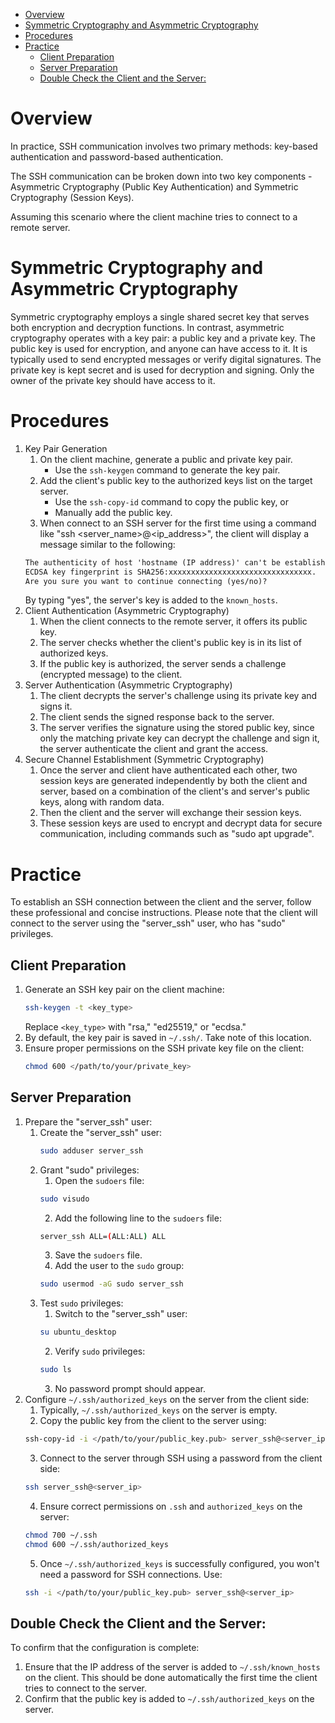 - [Overview](#overview)
- [Symmetric Cryptography and Asymmetric Cryptography](#symmetric-cryptography-and-asymmetric-cryptography)
- [Procedures](#procedures)
- [Practice](#practice)
  - [Client Preparation](#client-preparation)
  - [Server Preparation](#server-preparation)
  - [Double Check the Client and the Server:](#double-check-the-client-and-the-server)

# Overview
In practice, SSH communication involves two primary methods: key-based authentication and password-based authentication.

The SSH communication can be broken down into two key components - Asymmetric Cryptography (Public Key Authentication) and Symmetric Cryptography (Session Keys).

Assuming this scenario where the client machine tries to connect to a remote server.

# Symmetric Cryptography and Asymmetric Cryptography
Symmetric cryptography employs a single shared secret key that serves both encryption and decryption functions. In contrast, asymmetric cryptography operates with a key pair: a public key and a private key. The public key is used for encryption, and anyone can have access to it. It is typically used to send encrypted messages or verify digital signatures. The private key is kept secret and is used for decryption and signing. Only the owner of the private key should have access to it.

# Procedures
1. Key Pair Generation
   1. On the client machine, generate a public and private key pair.
      * Use the `ssh-keygen` command to generate the key pair.
   2. Add the client's public key to the authorized keys list on the target server.
      * Use the `ssh-copy-id` command to copy the public key, or
      * Manually add the public key.
   3. When connect to an SSH server for the first time using a command like "ssh <server_name>@<ip_address>", the client will display a message similar to the following:
    ```txt
    The authenticity of host 'hostname (IP address)' can't be established.
    ECDSA key fingerprint is SHA256:xxxxxxxxxxxxxxxxxxxxxxxxxxxxxxxx.
    Are you sure you want to continue connecting (yes/no)?
    ```
    By typing "yes", the server's key is added to the `known_hosts`.
2. Client Authentication (Asymmetric Cryptography)
   1. When the client connects to the remote server, it offers its public key.
   2. The server checks whether the client's public key is in its list of authorized keys.
   3. If the public key is authorized, the server sends a challenge (encrypted message) to the client.
3. Server Authentication (Asymmetric Cryptography)
   1. The client decrypts the server's challenge using its private key and signs it.
   2. The client sends the signed response back to the server.
   3. The server verifies the signature using the stored public key, since only the matching private key can decrypt the challenge and sign it, the server authenticate the client and grant the access.
4. Secure Channel Establishment (Symmetric Cryptography)
   1. Once the server and client have authenticated each other, two session keys are generated independently by both the client and server, based on a combination of the client's and server's public keys, along with random data.
   2. Then the client and the server will exchange their session keys.
   3. These session keys are used to encrypt and decrypt data for secure communication, including commands such as "sudo apt upgrade".

# Practice
To establish an SSH connection between the client and the server, follow these professional and concise instructions. Please note that the client will connect to the server using the "server_ssh" user, who has "sudo" privileges.

## Client Preparation
1. Generate an SSH key pair on the client machine:
    ```bash
    ssh-keygen -t <key_type>
    ```
    Replace `<key_type>` with "rsa," "ed25519," or "ecdsa."
2. By default, the key pair is saved in `~/.ssh/`. Take note of this location.
3. Ensure proper permissions on the SSH private key file on the client:
    ```bash
    chmod 600 </path/to/your/private_key>
    ```
## Server Preparation
1. Prepare the "server_ssh" user:
   1. Create the "server_ssh" user:
       ```bash
       sudo adduser server_ssh
       ```
   2. Grant "sudo" privileges:
      1. Open the `sudoers` file:
        ```bash
        sudo visudo
        ```
      2. Add the following line to the `sudoers` file:
        ```bash
        server_ssh ALL=(ALL:ALL) ALL
        ```
      3. Save the `sudoers` file.
      4. Add the user to the `sudo` group:
        ```bash
        sudo usermod -aG sudo server_ssh
        ```
   3. Test `sudo` privileges:
      1. Switch to the "server_ssh" user:
        ```bash
        su ubuntu_desktop
        ```
      2. Verify `sudo` privileges:
        ```bash
        sudo ls
        ```
      3. No password prompt should appear.
2. Configure `~/.ssh/authorized_keys` on the server from the client side:
   1. Typically, `~/.ssh/authorized_keys` on the server is empty.
   2. Copy the public key from the client to the server using:
    ```bash
    ssh-copy-id -i </path/to/your/public_key.pub> server_ssh@<server_ip>
    ```
   3. Connect to the server through SSH using a password from the client side:
    ```bash
    ssh server_ssh@<server_ip>
    ```
   4. Ensure correct permissions on `.ssh` and `authorized_keys` on the server:
    ```bash
    chmod 700 ~/.ssh
    chmod 600 ~/.ssh/authorized_keys
    ```
   5. Once `~/.ssh/authorized_keys` is successfully configured, you won't need a password for SSH connections. Use:
    ```bash
    ssh -i </path/to/your/public_key.pub> server_ssh@<server_ip>
    ```
## Double Check the Client and the Server:
To confirm that the configuration is complete:

1. Ensure that the IP address of the server is added to `~/.ssh/known_hosts` on the client. This should be done automatically the first time the client tries to connect to the server.
2. Confirm that the public key is added to `~/.ssh/authorized_keys` on the server.
